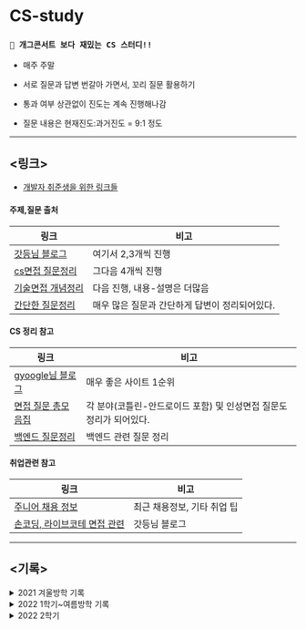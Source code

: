 # CS-study

### `🤣 개그콘서트 보다 재밌는 CS 스터디!!`

- 매주 주말 

- 서로 질문과 답변 번갈아 가면서, 꼬리 질문 활용하기

- 통과 여부 상관없이 진도는 계속 진행해나감

- 질문 내용은 현재진도:과거진도 = 9:1 정도

___

## **<링크>**

- [개발자 취준생을 위한 링크들](https://velog.io/@woo0_hooo/%EC%BB%B4%EA%B3%B5-%EC%B7%A8%EC%A4%80%EC%83%9D%EC%97%90%EA%B2%8C-%EC%9C%A0%EC%9A%A9%ED%95%9C-%EB%A7%81%ED%81%AC%EB%93%A4-%EC%A0%95%EB%A6%AC)


#### 주제,질문 출처
|링크|비고|
|--|--|
|[갓등님 블로그](https://garden1500.tistory.com/11)|여기서 2,3개씩 진행|
|[cs면접 질문정리](https://github.com/devham76/tech-interview-study)|그다음 4개씩 진행|
|[기술면접 개념정리](https://github.com/WeareSoft/tech-interview)|다음 진행, 내용-설명은 더많음|
|[간단한 질문정리](https://velog.io/@xoqja055/%EB%A9%B4%EC%A0%91-%EC%A4%80%EB%B9%84%EB%A5%BC-%ED%95%B4%EB%B3%B4%EC%9E%90-%EB%84%A4%ED%8A%B8%EC%9B%8C%ED%81%AC)|매우 많은 질문과 간단하게 답변이 정리되어있다.|


#### CS 정리 참고
|링크|비고|
|--|--|
|[gyoogle님 블로그](https://gyoogle.dev/blog/)|매우 좋은 사이트 1순위|
|[면접 질문 총모음집](https://github.com/4z7l/tech_interview.zip)|각 분야(코틀린-안드로이드 포함) 및 인성면접 질문도 정리가 되어있다.|
|[백엔드 질문정리](https://github.com/backtony/Backend_Interview_for_Beginner)|백엔드 관련 질문 정리|



#### 취업관련 참고
|링크|비고|
|--|--|
|[주니어 채용 정보](https://github.com/jojoldu/junior-recruit-scheduler)|최근 채용정보, 기타 취업 팁|
|[손코딩, 라이브코테 면접 관련](https://garden1500.tistory.com/6)|갓등님 블로그|

 ___


## **<기록>**

<details>
<summary>2021 겨울방학 기록</summary>

<table>
    <thead>
        <tr>
            <th>날짜</th>
            <th>주제</th>
            <th>관련링크</th>
        </tr>
    </thead>
    <tbody>
        <tr>
            <td rowspan=2>2022.01.02</td>
            <td>HTTP, HTTPS(TLS(SSL))/HTTP 1.1 2.0 3.0/ HTTP RESTFUL / HTTP 응답코드</td>
            <td><a href="https://potent-stop-a1b.notion.site/1-HTTP-HTTPS-TLS-SSL-HTTP-1-1-2-0-3-0-HTTP-RESTFUL-HTTP-2ec5e6b525da45b98b163956ac8c276e">심규렬의 HTTP 정리</a></td>
        </tr>
        <tr>
            <td>웹브라우저에 google.com 치면 일어나는 과정</td>
            <td><a href="https://potent-stop-a1b.notion.site/2-google-com-f0779ac41e624a17bc3cd7e22cc8bc5a">심규렬의 google.com과정 정리</a></td>
        </tr>
        <tr>
            <td rowspan=2>2022.01.09</td>
            <td>OS 스레드 , 프로세스 차이(멀티스레드와 멀티프로세스차이, PCB)</td>
            <td><a href="https://potent-stop-a1b.notion.site/OS-PCB-65cc30f98bc84e438fa4c7f4da80e9c1">심규렬의 스레드vs프로세스 정리</a></td>
        </tr>
        <tr>
            <td>DB 트랜잭션과 트랜잭션 특성 4가지</td>
            <td><a href="https://potent-stop-a1b.notion.site/DB-4-64555c16ad7b459ca873fd4bfedd2050">심규렬의 DB트랜젝선 정리</a></td>
        </tr>
        <tr>
            <td rowspan=2>2022.01.16</td>
            <td>OS 데드락, 데드락 조건 4가지, 동기화( 뮤텍스, 세마포어, 모니터, 스핀락, 어토믹 설명)</td>
            <td><a href="https://potent-stop-a1b.notion.site/OS-4-8ec08b1bb42a486b8c5d5182767bda32">심규렬의 데드락 정리</a></br>
 <a href="https://potent-stop-a1b.notion.site/36413bd8988a47eab0e51a9a9585ea5f">심규렬의 동기화 정리</a></td>
        </tr>
        <tr>
            <td>자바 관련 지식 (JVM, GC/ JAVA 객체지향, 솔리드, 프로그램 실행의 일련과정)</td>
            <td><a href="https://potent-stop-a1b.notion.site/JVM-GC-JAVA-73ed52e37f964b98b2bc962155ce5130">심규렬의 자바관련 정리</a></td>
        </tr>
        <tr>
            <td rowspan=2>2022.01.30</td>
            <td>TCP vs UDP (TCP, UDP 특성)</td>
            <td><a href="https://potent-stop-a1b.notion.site/TCP-vs-UDP-TCP-UDP-1ee73a9cecaf4d058bd02a909bedbbc6">심규렬의 TCP,UDP 정리</a></td>
        </tr>
        <tr>
            <td>세그멘테이션, 페이징 (내부단편화 ,외부단편화)</td>
            <td><a href="https://potent-stop-a1b.notion.site/7305b086c489458e90a46087058517ea">심규렬의 페이징,세그멘테이션 정리</a></td>
        </tr>
        <tr>
            <td rowspan=2>2022.02.06</td>
            <td>DB 인덱스 , 인덱스 거는이유, 인덱스에 왜 해쉬 보다 B Tree를 쓰는지?</td>
            <td><a href="https://potent-stop-a1b.notion.site/DB-B-Tree-d448ea26be7c48e1984bffefafd25d7f">심규렬의 DB인덱스 정리</a></td>
        </tr>
        <tr>
            <td>메모리구조/ 스택/ 힙/ 데이터/ 코드 영역 - 선언하면 어느쪽에 저장되는지 설명</td>
            <td><a href="https://potent-stop-a1b.notion.site/1ce8477b2700436c8176042f81cad38c">심규렬의 메모리구조 정리</a></td>
        </tr>
        <tr>
            <td rowspan=2>2022.02.13</td>
            <td>(자료구조 질문 )맵 vs 해쉬맵 / 리스트 vs 배열(어레이) /스택 vs큐 차이</td>
            <td><a href="https://potent-stop-a1b.notion.site/vs-vs-vs-30ab1f4819e84095bf86cfdc91dbf79c">규렬의 자료구조 정리</a></td>
        </tr>
        <tr>
            <td>정렬종류 , 퀵소트 설명 ( 추가적인 손코딩 ) </td>
            <td><a href="https://potent-stop-a1b.notion.site/45de2c85fad64fce8dc0aca13a5863b9">규렬의 정렬알고리즘 정리</a></td>
        </tr>
        <tr>
            <td rowspan=2>2022.02.20</td>
            <td>OSI 계층 말하기(각각 알려진 유명 프로토콜)</td>
            <td><a href="https://potent-stop-a1b.notion.site/OSI-49a4cbaa10274757a2d0b62cbba4fbf7">규렬의 osi계층 정리</a></td>
        </tr>
        <tr>
            <td>DB 정규화, 비정규화(역정규화)</td>
            <td><a href="https://potent-stop-a1b.notion.site/DB-53406fef33ad42c7805a908ca9425683">규렬의 db정규화 정리</a></td>
        </tr>
        <tr>
            <td rowspan=1>2022.02.27</td>
            <td>DB 트랜잭션 격리수준</td>
            <td><a href="https://potent-stop-a1b.notion.site/DB-7e359ae6261b4f6483e6883d418e0f4b">규렬의 db격리수준 정리</a></td>
        </tr>
    </tbody>
</table>

</details>
<details>
<summary>2022 1학기~여름방학 기록</summary>
<table>
    <thead>
        <tr>
            <th>날짜</th>
            <th>주제</th>
            <th>분야</th>
        </tr>
    </thead>
    <tbody>
        <tr>
            <td rowspan=3>2022.02.27</td>
            <td>tcp/udp의 차이점을 설명하라</td>
            <td>네트워크</td>
        </tr>
        <tr>
            <td>OS란 무엇이며, 핵심 기능은?</td>
            <td>운영체제</td>
        </tr>
        <tr>
            <td>Primary Key, Foreign Key, ER 모델이란?</td>
            <td>데이터베이스</td>
        </tr>
        <tr>
            <td rowspan=4>2022.03.06</td>
            <td>quick sort가 일어나는 과정을 설명해주세요</td>
            <td>알고리즘</td>
        </tr>
        <tr>
            <td>자바 컴파일 과정을 설명하라</td>
            <td>자바</td>
        </tr>
        <tr>
            <td>sw공학이란? 필요한 이유? 좋은 설계란? </td>
            <td>스프트웨어엔지니어링</td>
        </tr>
        <tr>
            <td>흐름제어기법중 슬라이딩 윈도우 방식에대해 설명하라</td>
            <td>네트워크</td>
        </tr>
        <tr>
            <td rowspan=6>2022.03.12</td>
            <td>브라우저에 네이버홈페이지 url을 입력했을때 일어나는 과정을 설명해라</td>
            <td>네트워크</td>
        </tr>
        <tr>
            <td>부팅이 되는 과정을 설명하시오</td>
            <td>운영체제</td>
        </tr>
        <tr>
            <td>정규화에 대해서 말해보시오, 정규화의 목적은? </td>
            <td>데이터베이스</td>
        </tr>
        <tr>
            <td>insertion sort가 일어나는 과정을 설명해주세요</td>
            <td>알고리즘</td>
        </tr>
        <tr>
            <td>String, StringBuffer, StringBuilder의 차이점에 대해 설명하라 </td>
            <td>자바</td>
        </tr>
        <tr>
            <td>형상관리란?</td>
            <td>스프트웨어엔지니어링</td>
        </tr>
        <tr>
            <td rowspan=4>2022.03.20</td>
            <td>프로세스의 5가지 상태에 대해 설명하시오</td>
            <td>운영체제</td>
        </tr>
        <tr>
            <td>무결성에 대해 말해보시오</td>
            <td>데이터베이스</td>
        </tr>
        <tr>
            <td>DFS와 BFS의 차이를 말해주세요 </td>
            <td>알고리즘</td>
        </tr>
        <tr>
            <td>OOP의 4가지 특징</td>
            <td>자바</td>
        </tr>
       <tr>
            <td rowspan=4>2022.03.25</td>
            <td>Singleton, Adapter, Template패턴은 어떤 것인가? 왜 사용하는지? 코드 구현해보시오</td>
            <td>스프트웨어엔지니어링</td>
        </tr>
        <tr>
            <td>OSI 7계층에대해 설명하여라(TCP/IP 4계층)</td>
            <td>네트워크</td>
        </tr>
        <tr>
            <td>메모리 계층 구조를 설명하시오 </td>
            <td>운영체제</td>
        </tr>
        <tr>
            <td>조인이 무엇인지?(inner, left, right, outer)</td>
            <td>데이터베이스</td>
        </tr>
        <tr>
            <td rowspan=4>2022.04.03</td>
            <td>이분 탐색 알고리즘에 대해 설명해주세요</td>
            <td>알고리즘</td>
        </tr>
        <tr>
            <td>오버로딩과 오버라이딩의 차이</td>
            <td>자바</td>
        </tr>
        <tr>
            <td>코드 결합도와 응집도란? </td>
            <td>스프트웨어엔지니어링</td>
        </tr>
        <tr>
            <td>Restful API란?</td>
            <td>네트워크</td>
        </tr>
        <tr>
            <td rowspan=4>2022.04.09</td>
            <td>캐시와 버퍼의 차이점은?</td>
            <td>운영체제</td>
        </tr>
        <tr>
            <td>NoSQL이란? 기존RDBMS와 다른점은?</td>
            <td>데이터베이스</td>
        </tr>
        <tr>
            <td>알고있는 정렬 알고리즘과 그 중 좋아하는 정렬알고리즘 설명해주세요</td>
            <td>알고리즘</td>
        </tr>
        <tr>
            <td>HashMap과 TreeMap의 차이</td>
            <td>자바</td>
        </tr>
        <tr>
            <td rowspan=4>2022.04.16</td>
            <td>블랙박스/화이트박스 테스트란?</td>
            <td>스프트웨어엔지니어링</td>
        </tr>
        <tr>
            <td>3-way handshaking이란?</td>
            <td>네트워크</td>
        </tr>
        <tr>
            <td>세마포어와 뮤텍스란? 차이점은 무엇인가?</td>
            <td>운영체제</td>
        </tr>
        <tr>
            <td>트랜잭션이란?(+트랜잭션의 성질)</td>
            <td>데이터베이스</td>
        </tr>
        <tr>
            <td rowspan=4>2022.04.30</td>
            <td>두개의 stack을 이용해 queue를 구현하라</td>
            <td>알고리즘</td>
        </tr>
        <tr>
            <td>GC에 대해 설명하라</td>
            <td>자바</td>
        </tr>
        <tr>
            <td>Agile 방법론이 무엇인지 설명해주세요</td>
            <td>스프트웨어엔지니어링</td>
        </tr>
        <tr>
            <td>HTTP와 HTTPS의 차이는?</td>
            <td>네트워크</td>
        </tr>
        <tr>
            <td rowspan=4>2022.05.21</td>
            <td>메모리 단편화란? / 페이징과 세그멘테이션?</td>
            <td>운영체제</td>
        </tr>
        <tr>
            <td>2단계 락킹이란?</td>
            <td>데이터베이스</td>
        </tr>
        <tr>
            <td>LinkedList의 원소를 역순으로 출력하는 방법은?</td>
            <td>알고리즘</td>
        </tr>
        <tr>
            <td>자바의 메모리구조는?</td>
            <td>자바</td>
        </tr>
        <tr>
            <td rowspan=4>2022.05.28</td>
            <td>소프트웨어 생명 주기 모델은 무엇이고 어떤 모델이 있는지 설명해주세요</td>
            <td>스프트웨어엔지니어링</td>
        </tr>
        <tr>
            <td>GET과 POST의 차이는?</td>
            <td>네트워크</td>
        </tr>
        <tr>
            <td>선점스케줄링과 비선점스케줄링, 그리고 해당하는 알고리즘 한개씩 말하시오</td>
            <td>운영체제</td>
        </tr>
        <tr>
            <td>공유락, 배타락이란?</td>
            <td>데이터베이스</td>
        </tr>
        <tr>
            <td rowspan=4>2022.06.04</td>
            <td>tree와 graph를 설명하라</td>
            <td>알고리즘</td>
        </tr>
        <tr>
            <td>동등성(equals)과 동일성(==)에 대해 설명하라</td>
            <td>자바</td>
        </tr>
        <tr>
            <td>CVS, SVN, GIT에 대해서 아는대로 설명해 보시오.</td>
            <td>스프트웨어엔지니어링</td>
        </tr>
        <tr>
            <td>TCP/IP 프로토콜 스택 4계층으로 구분짓고 설명하라</td>
            <td>네트워크 </td>
        </tr>
        <tr>
            <td rowspan=4>2022.06.18</td>
            <td>문맥교환이란?</td>
            <td>운영체제</td>
        </tr>
        <tr>
            <td>색인이란? 색인을 사용했을때 장단점?</td>
            <td>데이터베이스</td>
        </tr>
        <tr>
            <td>해싱의 충돌을 해결하는 방법들을 설명하라 </td>
            <td>알고리즘</td>
        </tr>
        <tr>
            <td>제네릭과 와일드카드에 대해 설명하라 </td>
            <td>자바 </td>
        </tr>
        <tr>
            <td rowspan=4>2022.06.26</td>
            <td>형상 관리를 잘못하면 어떤 문제가 발생하나요?</td>
            <td>소프트웨어엔지니어링</td>
        </tr>
        <tr>
            <td>Session과 Cookie 차이는?</td>
            <td>네트워크</td>
        </tr>
        <tr>
            <td>PCB란?</td>
            <td>운영체제</td>
        </tr>
        <tr>
            <td>역정규화를 하는 이유는 무엇인가?</td>
            <td>데이터베이스</td>
        </tr>
        <tr>
            <td rowspan=4>2022.07.03</td>
            <td>huffman encoding에 대해 설명하라</td>
            <td>알고리즘</td>
        </tr>
        <tr>
            <td>멀티스레딩환경에서 동기화문제를 해결하는 방법에대해 설명하라 (syncronized, atomic, volatile)</td>
            <td>자바</td>
        </tr>
        <tr>
            <td>객체지향과 절차지향 차이 설명해주세요</td>
            <td>소프트웨어엔지니어링</td>
        </tr>
        <tr>
            <td>iocp</td>
            <td>네트워크</td>
        </tr>
        <tr>
            <td rowspan=4>2022.07.10</td>
            <td>가상메모리란?</td>
            <td>운영체제</td>
        </tr>
        <tr>
            <td>view관련</td>
            <td>데이터베이스</td>
        </tr>
        <tr>
            <td>벨만포드 알고리즘과 다익스트라 알고리즘의 차이점?</td>
            <td>알고리즘</td>
        </tr>
        <tr>
            <td>java의 접근 제어자의 종류와 특징 설명해주세요</td>
            <td>자바</td>
        </tr>
        <tr>
            <td rowspan=4>2022.07.17</td>
            <td>MVP패턴, MVVM패턴이란?</td>
            <td>소프트웨어엔지니어링</td>
        </tr>
        <tr>
            <td>http keep alive / tcp keep alive</td>
            <td>네트워크</td>
        </tr>
        <tr>
            <td>Deadlock이란?</td>
            <td>운영체제</td>
        </tr>
        <tr>
            <td>데이터베이스 풀</td>
            <td>데이터베이스</td>
        </tr>
        <tr>
            <td rowspan=4>2022.07.31</td>
            <td>MST 알고리즘(Spanning Tree란?)</td>
            <td>알고리즘</td>
        </tr>
        <tr>
            <td>non-static 멤버와 static멤버의 차이 설명해주세요</td>
            <td>자바</td>
        </tr>
        <tr>
            <td>TDD란?</td>
            <td>소프트웨어엔지니어링</td>
        </tr>
        <tr>
            <td>ssl</td>
            <td>네트워크</td>
        </tr>
        <tr>
            <td rowspan=4>2022.08.06</td>
            <td>프로세스의 메모리구조?</td>
            <td>운영체제</td>
        </tr>
        <tr>
            <td>정규화(1차 2차 3차 BCNF)</td>
            <td>데이터베이스</td>
        </tr>
        <tr>
            <td>우선순위 큐의 구조 설명</td>
            <td>알고리즘</td>
        </tr>
        <tr>
            <td>final 키워드 (final/finally/finalize) 설명해주세요</td>
            <td>자바</td>
        </tr>
        <tr>
            <td rowspan=4>2022.08.13</td>
            <td>Java에서 Builder 패턴을 사용하는이유는?</td>
            <td>소프트웨어엔지니어링</td>
        </tr>
        <tr>
            <td>tcp udp 패킷구조 차이점</td>
            <td>네트워크</td>
        </tr>
        <tr>
            <td>thrashing이란?</td>
            <td>운영체제</td>
        </tr>
        <tr>
            <td>트랜잭션(Transaction) 이란</td>
            <td>데이터베이스</td>
        </tr>
        <tr>
            <td rowspan=4>2022.08.21</td>
            <td>heap에서 delete 과정을 그려라</td>
            <td>알고리즘</td>
        </tr>
        <tr>
            <td>인터페이스와 추상 클래스의 차이(Interface vs Abstract Class) 설명해주세요</td>
            <td>자바</td>
        </tr>
        <tr>
            <td>Observer 패턴은?</td>
            <td>소프트웨어엔지니어링</td>
        </tr>
        <tr>
            <td>리피터, 허브, 브릿지, 라우터와 L2, L3, L4, L7 스위치 차이점</td>
            <td>네트워크</td>
        </tr>
        <tr>
            <td rowspan=4>2022.08.27</td>
            <td>프로세스간 통신하는 방법은?</td>
            <td>운영체제</td>
        </tr>
        <tr>
            <td>트랜잭션 격리 수준(Transaction Isolation Level)</td>
            <td>데이터베이스</td>
        </tr>
        <tr>
            <td>이진트리, 이진 검색트리, 힙이 각각 무엇인지 설명해주세요</td>
            <td>알고리즘</td>
        </tr>
        <tr>
            <td>set, list, map의 차이와 각각의 인터페이스 구현체의 종류를 설명해주세요</td>
            <td>자바</td>
        </tr>
        <tr>
            <td rowspan=4>2022.09.03</td>
            <td>Java에서 팩토리 메서드 패턴을 사용하는 이유는?</td>
            <td>소프트웨어 엔지니어링</td>
        </tr>
        <tr>
            <td>HTTP 자세히 설명해주세요</td>
            <td>네트워크</td>
        </tr>
        <tr>
            <td>Thread 가 3개 생성 되었을 때 t1, t2, t3의 순서가 보장 되는 코드를 짜 보세요.</td>
            <td>운영체제</td>
        </tr>
        <tr>
            <td>Join</td>
            <td>데이터베이스</td>
        </tr>
    </tbody>
</table>
</details>

<details>
<summary>2022 2학기</summary>
<table>
    <thead>
        <tr>
            <th>날짜</th>
            <th>주제</th>
            <th>분야</th>
        </tr>
    </thead>
    <tbody>
        <tr>
            <td rowspan=4>2022.09.09</td>
            <td>Array</td>
            <td>Data Structure</td>
        </tr>
        <tr>
            <td>OSI 7계층</td>
            <td>Network</td>
        </tr>
        <tr>
            <td>프로세스와 스레드의 차이(Process vs Thread)</td>
            <td>OS</td>
        </tr>
        <tr>
            <td>SQL injection</td>
            <td>DB</td>
        </tr>
        <tr>
            <td rowspan=4>2022.09.26</td>
            <td>디자인 패턴의 개념과 종류</td>
            <td>Design Pattern</td>
        </tr>
        <tr>
            <td>BigO</td>
            <td>Algorithm</td>
        </tr>
        <tr>
            <td>java 프로그래밍이란</td>
            <td>Java</td>
        </tr>
        <tr>
            <td>TDD란</td>
            <td>ETC</td>
        </tr>
        <tr>
            <td rowspan=5>2022.10.09</td>
            <td>LinkedList</td>
            <td>Data Structure</td>
        </tr>
        <tr>
            <td>TCP/IP의 개념</td>
            <td>Network</td>
        </tr>
        <tr>
            <td>멀티 프로세스 대신 멀티 스레드를 사용하는 이유</td>
            <td>Operating System</td>
        </tr>
        <tr>
            <td>Index란</td>
            <td>Database</td>
        </tr>
        <tr>
            <td>Singleton 패턴</td>
            <td>Design Pattern</td>
        </tr>
        <tr>
            <td rowspan=5>2022.10.15</td>
            <td>DFS와 BFS의 차이</td>
            <td>Algorithm</td>
        </tr>
        <tr>
            <td>Java SE와 Java EE 애플리케이션 차이</td>
            <td>Java</td>
        </tr>
        <tr>
            <td>웹 브라우저에서 서버로 어떤 페이지를 요청하면 일어나는 일련의 과정을 설명</td>
            <td>ETC</td>
        </tr>
        <tr>
            <td>HashTable</td>
            <td>Data Structure</td>
        </tr>
        <tr>
            <td>TCP와 UDP</td>
            <td>Network</td>
        </tr>
        <tr>
            <td rowspan=5>2022.10.22</td>
            <td>Thread-safe</td>
            <td>Operating System</td>
        </tr>
        <tr>
            <td>Statement와 PrepareStatement</td>
            <td>Database</td>
        </tr>
        <tr>
            <td>Strategy 패턴</td>
            <td>Design Pattern</td>
        </tr>
        <tr>
            <td>Fibonacci에서의 세 가지(Recursion, Dynamic Programming, 반복) 방식에 대한 시간복잡도와 공간복잡도 차이</td>
            <td>Algorithm</td>
        </tr>
        <tr>
            <td>java와 c/c++의 차이점</td>
            <td>Java</td>
        </tr>
        <tr>
            <td rowspan=5>2022.10.30</td>
            <td>대칭키와 비대칭키 차이</td>
            <td>Security</td>
        </tr>
        <tr>
            <td>컴파일러와 인터프리터</td>
            <td>ETC</td>
        </tr>
        <tr>
            <td>Stack</td>
            <td>Data Structure</td>
        </tr>
        <tr>
            <td>TCP와 UDP의 헤더 분석</td>
            <td>Network</td>
        </tr>
        <tr>
            <td>동기화 객체의 종류</td>
            <td>Operating System</td>
        </tr>
        <tr>
            <td rowspan=5>2022.11.05</td>
            <td>RDBMS와 NoSQL</td>
            <td>Database</td>
        </tr>
        <tr>
            <td>Template Method 패턴</td>
            <td>Design Pattern</td>
        </tr>
        <tr>
            <td>정렬 알고리즘의 종류와 개념</td>
            <td>Algorithm</td>
        </tr>
        <tr>
            <td>java 언어의 장단점</td>
            <td>Java</td>
        </tr>
        <tr>
            <td>패스워드 암호화 방법</td>
            <td>Security</td>
        </tr>
    </tbody>
</table>
</details>

 
